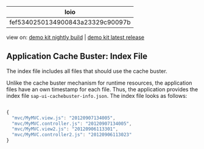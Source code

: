 <!-- loiofef5340250134900843a23329c90097b -->

| loio |
| -----|
| fef5340250134900843a23329c90097b |

<div id="loio">

view on: [demo kit nightly build](https://openui5nightly.hana.ondemand.com/#/topic/fef5340250134900843a23329c90097b) | [demo kit latest release](https://openui5.hana.ondemand.com/#/topic/fef5340250134900843a23329c90097b)</div>

## Application Cache Buster: Index File

The index file includes all files that should use the cache buster.

Unlike the cache buster mechanism for runtime resources, the application files have an own timestamp for each file. Thus, the application provides the index file `sap-ui-cachebuster-info.json`. The index file looks as follows:

``` js

{
  "mvc/MyMVC.view.js": "20120907134005",
  "mvc/MyMVC.controller.js": "20120907134005",
  "mvc/MyMVC.view2.js": "20120906113301",
  "mvc/MyMVC.controller2.js": "20120906113023"
}
```

